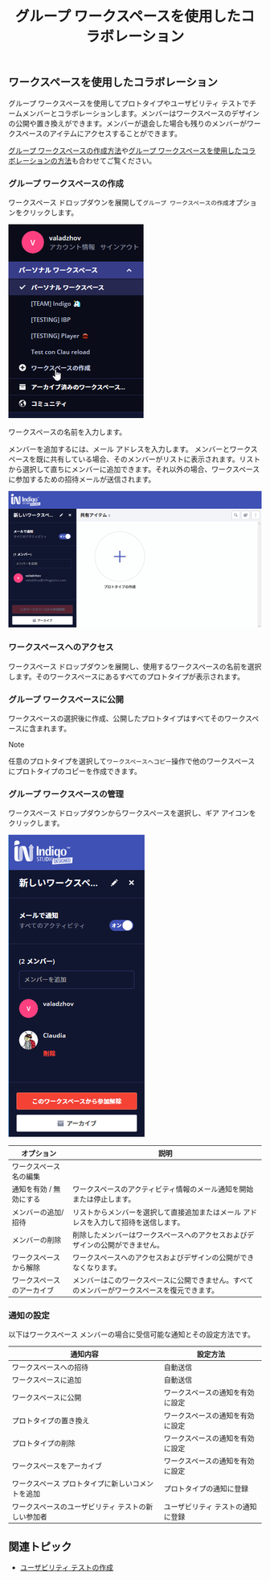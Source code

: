 ﻿---
title: グループ ワークスペースを使用したコラボレーション
_description: グループ ワークスペースを使用して同僚とプロトタイプまたはユーザビリティ テストでコラボレーションを許可します。
_keywords: UX デザイン, プロトタイプ, コメント, ユーザビリティ テスト, ユーザー テスト
_language: ja
---

## ワークスペースを使用したコラボレーション

グループ ワークスペースを使用してプロトタイプやユーザビリティ テストでチームメンバーとコラボレーションします。メンバーはワークスペースのデザインの公開や置き換えができます。メンバーが退会した場合も残りのメンバーがワークスペースのアイテムにアクセスすることができます。

[グループ ワークスペースの作成方法](https://www.youtube.com/watch?v=gLEf0IkYBFg)や[グループ ワークスペースを使用したコラボレーションの方法](https://www.youtube.com/watch?v=CdJS0gzPTPQ)も合わせてご覧ください。

### グループ ワークスペースの作成

ワークスペース ドロップダウンを展開して`グループ ワークスペースの作成`オプションをクリックします。

<img src="../images/Workspaces_1.png" srcset="../images/Workspaces_1@2x.png 2x" />

<div class="divider--half"></div>

ワークスペースの名前を入力します。

メンバーを追加するには、メール アドレスを入力します。
メンバーとワークスペースを既に共有している場合、そのメンバーがリストに表示されます。リストから選択して直ちにメンバーに追加できます。それ以外の場合、ワークスペースに参加するための招待メールが送信されます。

<img src="../images/Workspaces_2.png" srcset="../images/Workspaces_2@2x.png 2x" />

<div class="divider--half"></div>

### ワークスペースへのアクセス

ワークスペース ドロップダウンを展開し、使用するワークスペースの名前を選択します。そのワークスペースにあるすべてのプロトタイプが表示されます。

### グループ ワークスペースに公開

ワークスペースの選択後に作成、公開したプロトタイプはすべてそのワークスペースに含まれます。

> [!Note]
> 任意のプロトタイプを選択して`ワークスペースへコピー`操作で他のワークスペースにプロトタイプのコピーを作成できます。

### グループ ワークスペースの管理

ワークスペース ドロップダウンからワークスペースを選択し、ギア アイコンをクリックします。

<img src="../images/Workspaces_4.png" srcset="../images/Workspaces_4@2x.png 2x" />

<div class="divider--half"></div>

オプション | 説明 |
------------- | -------------
ワークスペース名の編集 | 
通知を有効 / 無効にする | ワークスペースのアクティビティ情報のメール通知を開始または停止します。
メンバーの追加/招待 | リストからメンバーを選択して直接追加またはメール アドレスを入力して招待を送信します。
メンバーの削除 | 削除したメンバーはワークスペースへのアクセスおよびデザインの公開ができません。
ワークスペースから解除 | ワークスペースへのアクセスおよびデザインの公開ができなくなります。
ワークスペースのアーカイブ | メンバーはこのワークスペースに公開できません。すべてのメンバーがワークスペースを復元できます。

### 通知の設定

以下はワークスペース メンバーの場合に受信可能な通知とその設定方法です。

通知内容 | 設定方法
------------- | -------------
ワークスペースへの招待 | 自動送信
ワークスペースに追加 |  自動送信
ワークスペースに公開 | ワークスペースの通知を有効に設定
プロトタイプの置き換え | ワークスペースの通知を有効に設定
プロトタイプの削除 | ワークスペースの通知を有効に設定
ワークスペースをアーカイブ | ワークスペースの通知を有効に設定
ワークスペース プロトタイプに新しいコメントを追加 | プロトタイプの通知に登録
ワークスペースのユーザビリティ テストの新しい参加者 | ユーザビリティ テストの通知に登録

## 関連トピック

* [ユーザビリティ テストの作成](setting-up-a-usability-study.md)
